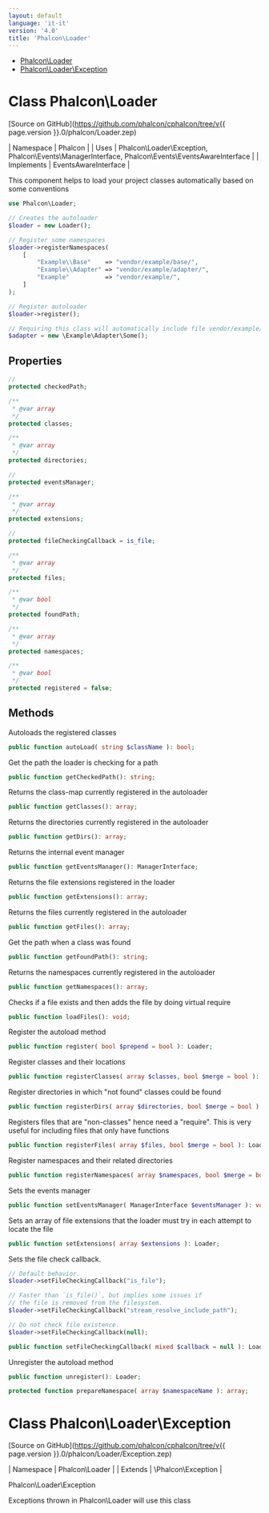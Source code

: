 ```yaml
---
layout: default
language: 'it-it'
version: '4.0'
title: 'Phalcon\Loader'
---
```


* [Phalcon\Loader](#loader)
* [Phalcon\Loader\Exception](#loader-exception)

<h1 id="loader">Class Phalcon\Loader</h1>

[Source on GitHub](https://github.com/phalcon/cphalcon/tree/v{{ page.version }}.0/phalcon/Loader.zep)

| Namespace | Phalcon | | Uses | Phalcon\Loader\Exception, Phalcon\Events\ManagerInterface, Phalcon\Events\EventsAwareInterface | | Implements | EventsAwareInterface |

This component helps to load your project classes automatically based on some conventions

```php
use Phalcon\Loader;

// Creates the autoloader
$loader = new Loader();

// Register some namespaces
$loader->registerNamespaces(
    [
        "Example\\Base"    => "vendor/example/base/",
        "Example\\Adapter" => "vendor/example/adapter/",
        "Example"          => "vendor/example/",
    ]
);

// Register autoloader
$loader->register();

// Requiring this class will automatically include file vendor/example/adapter/Some.php
$adapter = new \Example\Adapter\Some();
```

## Properties

```php
//
protected checkedPath;

/**
 * @var array
 */
protected classes;

/**
 * @var array
 */
protected directories;

//
protected eventsManager;

/**
 * @var array
 */
protected extensions;

//
protected fileCheckingCallback = is_file;

/**
 * @var array
 */
protected files;

/**
 * @var bool
 */
protected foundPath;

/**
 * @var array
 */
protected namespaces;

/**
 * @var bool
 */
protected registered = false;

```

## Methods

Autoloads the registered classes

```php
public function autoLoad( string $className ): bool;
```

Get the path the loader is checking for a path

```php
public function getCheckedPath(): string;
```

Returns the class-map currently registered in the autoloader

```php
public function getClasses(): array;
```

Returns the directories currently registered in the autoloader

```php
public function getDirs(): array;
```

Returns the internal event manager

```php
public function getEventsManager(): ManagerInterface;
```

Returns the file extensions registered in the loader

```php
public function getExtensions(): array;
```

Returns the files currently registered in the autoloader

```php
public function getFiles(): array;
```

Get the path when a class was found

```php
public function getFoundPath(): string;
```

Returns the namespaces currently registered in the autoloader

```php
public function getNamespaces(): array;
```

Checks if a file exists and then adds the file by doing virtual require

```php
public function loadFiles(): void;
```

Register the autoload method

```php
public function register( bool $prepend = bool ): Loader;
```

Register classes and their locations

```php
public function registerClasses( array $classes, bool $merge = bool ): Loader;
```

Register directories in which "not found" classes could be found

```php
public function registerDirs( array $directories, bool $merge = bool ): Loader;
```

Registers files that are "non-classes" hence need a "require". This is very useful for including files that only have functions

```php
public function registerFiles( array $files, bool $merge = bool ): Loader;
```

Register namespaces and their related directories

```php
public function registerNamespaces( array $namespaces, bool $merge = bool ): Loader;
```

Sets the events manager

```php
public function setEventsManager( ManagerInterface $eventsManager ): void;
```

Sets an array of file extensions that the loader must try in each attempt to locate the file

```php
public function setExtensions( array $extensions ): Loader;
```

Sets the file check callback.

```php
// Default behavior.
$loader->setFileCheckingCallback("is_file");

// Faster than `is_file()`, but implies some issues if
// the file is removed from the filesystem.
$loader->setFileCheckingCallback("stream_resolve_include_path");

// Do not check file existence.
$loader->setFileCheckingCallback(null);
```

```php
public function setFileCheckingCallback( mixed $callback = null ): Loader;
```

Unregister the autoload method

```php
public function unregister(): Loader;
```

```php
protected function prepareNamespace( array $namespaceName ): array;
```

<h1 id="loader-exception">Class Phalcon\Loader\Exception</h1>

[Source on GitHub](https://github.com/phalcon/cphalcon/tree/v{{ page.version }}.0/phalcon/Loader/Exception.zep)

| Namespace | Phalcon\Loader | | Extends | \Phalcon\Exception |

Phalcon\Loader\Exception

Exceptions thrown in Phalcon\Loader will use this class